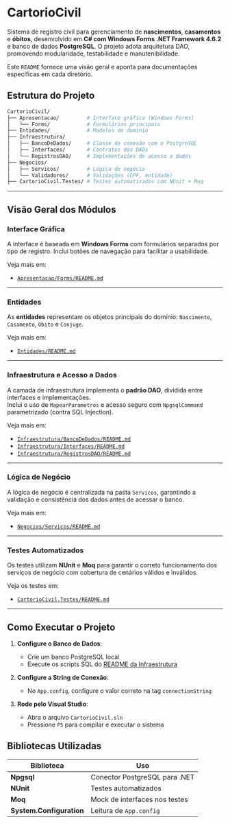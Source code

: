 # CartorioCivil

Sistema de registro civil para gerenciamento de **nascimentos**, **casamentos** e **óbitos**, desenvolvido em **C# com Windows Forms .NET Framework 4.6.2** e banco de dados **PostgreSQL**. O projeto adota arquitetura DAO, promovendo modularidade, testabilidade e manutenibilidade.

Este `README` fornece uma visão geral e aponta para documentações específicas em cada diretório.

## Estrutura do Projeto

```bash
CartorioCivil/
├── Apresentacao/         # Interface gráfica (Windows Forms)
│   └── Forms/            # Formulários principais
├── Entidades/            # Modelos de domínio
├── Infraestrutura/
│   ├── BancoDeDados/     # Classe de conexão com o PostgreSQL
│   ├── Interfaces/       # Contratos dos DAOs
│   └── RegistrosDAO/     # Implementações de acesso a dados
├── Negocios/
│   ├── Servicos/         # Lógica de negócio
│   └── Validadores/      # Validações (CPF, entidade)
├── CartorioCivil.Testes/ # Testes automatizados com NUnit + Moq            
```

---

## Visão Geral dos Módulos

### Interface Gráfica

A interface é baseada em **Windows Forms** com formulários separados por tipo de registro. Inclui botões de navegação para facilitar a usabilidade.

Veja mais em:  
- [`Apresentacao/Forms/README.md`](CartorioCivil/Apresentacao/Forms/README.md)

---

### Entidades

As **entidades** representam os objetos principais do domínio: `Nascimento`, `Casamento`, `Obito` e `Conjuge`.

Veja mais em:  
- [`Entidades/README.md`](CartorioCivil/Entidades)

---

### Infraestrutura e Acesso a Dados

A camada de infraestrutura implementa o **padrão DAO**, dividida entre interfaces e implementações.  
Inclui o uso de `MapearParametros` e acesso seguro com `NpgsqlCommand` parametrizado (contra SQL Injection).

Veja mais em:  
- [`Infraestrutura/BancoDeDados/README.md`](CartorioCivil/Infraestrutura/BancoDeDados)  
- [`Infraestrutura/Interfaces/README.md`](CartorioCivil/Infraestrutura/Interfaces)  
- [`Infraestrutura/RegistrosDAO/README.md`](CartorioCivil/Infraestrutura/RegistrosDAO)

---

### Lógica de Negócio

A lógica de negócio é centralizada na pasta `Servicos`, garantindo a validação e consistência dos dados antes de acessar o banco.

Veja mais em:  
- [`Negocios/Servicos/README.md`](CartorioCivil/Negocios/Servicos)

---

### Testes Automatizados

Os testes utilizam **NUnit** e **Moq** para garantir o correto funcionamento dos serviços de negócio com cobertura de cenários válidos e inválidos.

Veja os testes em:  
- [`CartorioCivil.Testes/README.md`](CartorioCivil.Testes/)

---

## Como Executar o Projeto

1. **Configure o Banco de Dados**:
   - Crie um banco PostgreSQL local
   - Execute os scripts SQL do [README da Infraestrutura](CartorioCivil/Infraestrutura/RegistrosDAO/README.md)

2. **Configure a String de Conexão**:
   - No `App.config`, configure o valor correto na tag `connectionString`

3. **Rode pelo Visual Studio**:
   - Abra o arquivo `CartorioCivil.sln`
   - Pressione `F5` para compilar e executar o sistema


## Bibliotecas Utilizadas

| Biblioteca                     | Uso                                          |
|-------------------------------|----------------------------------------------|
| **Npgsql**                    | Conector PostgreSQL para .NET                |
| **NUnit**                     | Testes automatizados                         |
| **Moq**                       | Mock de interfaces nos testes                |
| **System.Configuration**      | Leitura de `App.config`                      |
